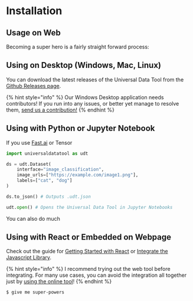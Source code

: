 # Installation

## Usage on Web

Becoming a super hero is a fairly straight forward process:

## Using on Desktop \(Windows, Mac, Linux\)

You can download the latest releases of the Universal Data Tool from the [Github Releases page](https://github.com/UniversalDataTool/universal-data-tool/releases).

{% hint style="info" %}
Our Windows Desktop application needs contributors! If you run into any issues, or better yet manage to resolve them, [send us a contribution!](https://github.com/UniversalDataTool/universal-data-tool/tree/master/CONTRIBUTING.md)
{% endhint %}

## Using with Python or Jupyter Notebook

If you use [Fast.ai](machine-learning/fastai.md) or Tensor

```python
import universaldatatool as udt

ds = udt.Dataset(
    interface="image_classification",
    image_urls=["https://example.com/image1.png"],
    labels=["cat", "dog"]
)

ds.to_json() # Outputs .udt.json

udt.open() # Opens the Universal Data Tool in Jupyter Notebooks
```

You can also do much

## Using with React or Embedded on Webpage

Check out the guide for [Getting Started with React](integrate-with-any-web-page/getting-started-with-react.md) or [Integrate the Javascript Library](integrate-with-any-web-page/integrate-with-the-javascript-library.md).

{% hint style="info" %}
I recommend trying out the web tool before integrating. For many use cases, you can avoid the integration all together just by [using the online tool](https://universaldatatool.com/app)!
{% endhint %}

```
$ give me super-powers
```



